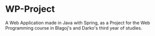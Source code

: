 # WP-Project
A Web Application made in Java with Spring, as a Project for the Web Programming course in Blagoj's and Darko's third year of studies.
